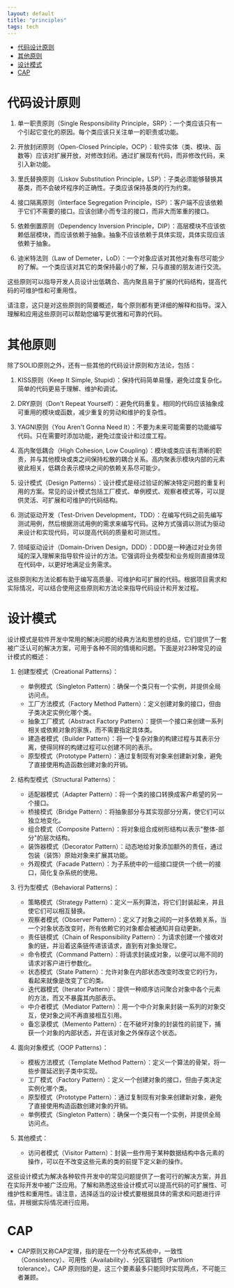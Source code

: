```yaml
---
layout: default
title: "principles"
tags: tech
---
```


- [代码设计原则](#代码设计原则)
- [ 其他原则](#-其他原则)
- [ 设计模式](#-设计模式)
- [ CAP](#-cap)

# <a name="代码设计原则"></a>代码设计原则

1. 单一职责原则（Single Responsibility Principle，SRP）：一个类应该只有一个引起它变化的原因。每个类应该只关注单一的职责或功能。

2. 开放封闭原则（Open-Closed Principle，OCP）：软件实体（类、模块、函数等）应该对扩展开放，对修改封闭。通过扩展现有代码，而非修改代码，来引入新功能。

3. 里氏替换原则（Liskov Substitution Principle，LSP）：子类必须能够替换其基类，而不会破坏程序的正确性。子类应该保持基类的行为约束。

4. 接口隔离原则（Interface Segregation Principle，ISP）：客户端不应该依赖于它们不需要的接口。应该创建小而专注的接口，而非大而笨重的接口。

5. 依赖倒置原则（Dependency Inversion Principle，DIP）：高层模块不应该依赖低层模块，而应该依赖于抽象。抽象不应该依赖于具体实现，具体实现应该依赖于抽象。

6. 迪米特法则（Law of Demeter，LoD）：一个对象应该对其他对象有尽可能少的了解。一个类应该对其它的类保持最小的了解，只与直接的朋友进行交流。

这些原则可以指导开发人员设计出低耦合、高内聚且易于扩展的代码结构，提高代码的可维护性和可重用性。

请注意，这只是对这些原则的简要概述，每个原则都有更详细的解释和指导。深入理解和应用这些原则可以帮助您编写更优雅和可靠的代码。



# <a name="其他原则"></a> 其他原则
除了SOLID原则之外，还有一些其他的代码设计原则和方法论，包括：

1. KISS原则（Keep It Simple, Stupid）：保持代码简单易懂，避免过度复杂化。简单的代码更易于理解、维护和调试。

2. DRY原则（Don't Repeat Yourself）：避免代码重复。相同的代码应该抽象成可重用的模块或函数，减少重复的劳动和维护的复杂性。

3. YAGNI原则（You Aren't Gonna Need It）：不要为未来可能需要的功能编写代码。只在需要时添加功能，避免过度设计和过度工程。

4. 高内聚低耦合（High Cohesion, Low Coupling）：模块或类应该有清晰的职责，并与其他模块或类之间保持松散的耦合关系。高内聚表示模块内部的元素彼此相关，低耦合表示模块之间的依赖关系尽可能少。

5. 设计模式（Design Patterns）：设计模式是经过验证的解决特定问题的重复利用的方案。常见的设计模式包括工厂模式、单例模式、观察者模式等，可以提供灵活、可扩展和可维护的代码结构。

6. 测试驱动开发（Test-Driven Development，TDD）：在编写代码之前先编写测试用例，然后根据测试用例的需求来编写代码。这种方式强调以测试为驱动来设计和实现代码，可以提高代码的质量和可测试性。

7. 领域驱动设计（Domain-Driven Design，DDD）：DDD是一种通过对业务领域的深入理解来指导软件设计的方法。它强调将业务模型和业务规则直接体现在代码中，以更好地满足业务需求。

这些原则和方法论都有助于编写高质量、可维护和可扩展的代码。根据项目需求和实际情况，可以结合使用这些原则和方法论来指导代码设计和开发过程。

# <a name="设计模式"></a> 设计模式
设计模式是软件开发中常用的解决问题的经典方法和思想的总结，它们提供了一套被广泛认可的解决方案，可用于各种不同的情境和问题。下面是对23种常见的设计模式的概述：

1. 创建型模式（Creational Patterns）：
   - 单例模式（Singleton Pattern）：确保一个类只有一个实例，并提供全局访问点。
   - 工厂方法模式（Factory Method Pattern）：定义创建对象的接口，但由子类决定实例化哪个类。
   - 抽象工厂模式（Abstract Factory Pattern）：提供一个接口来创建一系列相关或依赖对象的家族，而不需要指定具体类。
   - 建造者模式（Builder Pattern）：将一个复杂对象的构建过程与其表示分离，使得同样的构建过程可以创建不同的表示。
   - 原型模式（Prototype Pattern）：通过复制现有对象来创建新对象，避免了直接使用构造函数创建对象的开销。

2. 结构型模式（Structural Patterns）：
   - 适配器模式（Adapter Pattern）：将一个类的接口转换成客户希望的另一个接口。
   - 桥接模式（Bridge Pattern）：将抽象部分与其实现部分分离，使它们可以独立地变化。
   - 组合模式（Composite Pattern）：将对象组合成树形结构以表示"整体-部分"的层次结构。
   - 装饰器模式（Decorator Pattern）：动态地给对象添加额外的责任，通过包装（装饰）原始对象来扩展其功能。
   - 外观模式（Facade Pattern）：为子系统中的一组接口提供一个统一的接口，简化复杂系统的使用。

3. 行为型模式（Behavioral Patterns）：
   - 策略模式（Strategy Pattern）：定义一系列算法，将它们封装起来，并且使它们可以相互替换。
   - 观察者模式（Observer Pattern）：定义了对象之间的一对多依赖关系，当一个对象状态改变时，所有依赖它的对象都会被通知并自动更新。
   - 责任链模式（Chain of Responsibility Pattern）：为请求创建一个接收对象的链，并沿着这条链传递该请求，直到有对象处理它。
   - 命令模式（Command Pattern）：将请求封装成对象，以便可以用不同的请求对客户进行参数化。
   - 状态模式（State Pattern）：允许对象在内部状态改变时改变它的行为，看起来就像是改变了它的类。
   - 迭代器模式（Iterator Pattern）：提供一种顺序访问聚合对象中各个元素的方法，而又不暴露其内部表示。
   - 中介者模式（Mediator Pattern）：用一个中介对象来封装一系列的对象交互，使对象之间不再直接相互引用。
   - 备忘录模式（Memento Pattern）：在不破坏对象的封装性的前提下，捕获一个对象的内部状态，并在该对象之外保存这个状态。

4. 面向对象模式（OOP Patterns）：
   - 模板方法模式（Template Method Pattern）：定义一个算法的骨架，将一些步骤延迟到子类中实现。
   - 工厂模式（Factory Pattern）：定义一个创建对象的接口，但由子类决定实例化哪个类。
   - 原型模式（Prototype Pattern）：通过复制现有对象来创建新对象，避免了直接使用构造函数创建对象的开销。
   - 单例模式（Singleton Pattern）：确保一个类只有一个实例，并提供全局访问点。

5. 其他模式：
   - 访问者模式（Visitor Pattern）：封装一些作用于某种数据结构中各元素的操作，可以在不改变这些元素的类的前提下定义新的操作。

这些设计模式为解决各种软件开发中的常见问题提供了一套可行的解决方案，并且在实际开发中被广泛应用。了解和熟悉这些设计模式可以提高代码的可扩展性、可维护性和重用性。请注意，选择适当的设计模式要根据具体的需求和问题进行评估，并根据实际情况进行应用。

# <a name="CAP"></a> CAP
- CAP原则又称CAP定理，指的是在一个分布式系统中，一致性（Consistency）、可用性（Availability）、分区容错性（Partition tolerance）。CAP 原则指的是，这三个要素最多只能同时实现两点，不可能三者兼顾。
